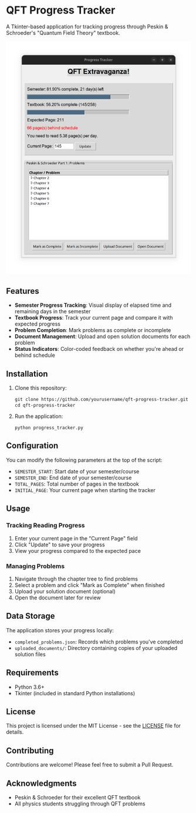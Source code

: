 # QFT Progress Tracker

A Tkinter-based application for tracking progress through Peskin & Schroeder's "Quantum Field Theory" textbook.

![QFT Progress Tracker Screenshot](screenshots/screenshot.png)

## Features

- **Semester Progress Tracking**: Visual display of elapsed time and remaining days in the semester
- **Textbook Progress**: Track your current page and compare it with expected progress
- **Problem Completion**: Mark problems as complete or incomplete
- **Document Management**: Upload and open solution documents for each problem
- **Status Indicators**: Color-coded feedback on whether you're ahead or behind schedule

## Installation

1. Clone this repository:
   ```
   git clone https://github.com/yourusername/qft-progress-tracker.git
   cd qft-progress-tracker
   ```

2. Run the application:
   ```
   python progress_tracker.py
   ```

## Configuration

You can modify the following parameters at the top of the script:

- `SEMESTER_START`: Start date of your semester/course
- `SEMESTER_END`: End date of your semester/course
- `TOTAL_PAGES`: Total number of pages in the textbook
- `INITIAL_PAGE`: Your current page when starting the tracker

## Usage

### Tracking Reading Progress

1. Enter your current page in the "Current Page" field
2. Click "Update" to save your progress
3. View your progress compared to the expected pace

### Managing Problems

1. Navigate through the chapter tree to find problems
2. Select a problem and click "Mark as Complete" when finished
3. Upload your solution document (optional)
4. Open the document later for review

## Data Storage

The application stores your progress locally:

- `completed_problems.json`: Records which problems you've completed
- `uploaded_documents/`: Directory containing copies of your uploaded solution files

## Requirements

- Python 3.6+
- Tkinter (included in standard Python installations)

## License

This project is licensed under the MIT License - see the [LICENSE](LICENSE) file for details.

## Contributing

Contributions are welcome! Please feel free to submit a Pull Request.

## Acknowledgments

- Peskin & Schroeder for their excellent QFT textbook
- All physics students struggling through QFT problems
